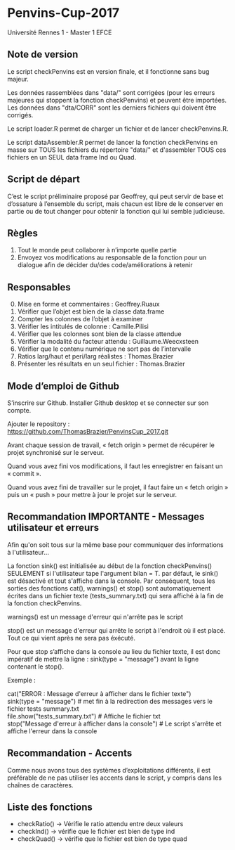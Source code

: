 # Penvins-Cup-2017
Université Rennes 1 - Master 1 EFCE

## Note de version

Le script checkPenvins est en version finale, et il fonctionne sans bug majeur.

Les données rassemblées dans "data/" sont corrigées (pour les erreurs majeures qui stoppent la fonction checkPenvins) et peuvent être importées. Les données dans "dta/CORR" sont les derniers fichiers qui doivent être corrigés.

Le script loader.R permet de charger un fichier et de lancer checkPenvins.R.

Le script dataAssembler.R permet de lancer la fonction checkPenvins en masse sur TOUS les fichiers du répertoire "data/" et d'assembler TOUS ces fichiers en un SEUL data frame Ind ou Quad.


## Script de départ

C’est le script préliminaire proposé par Geoffrey, qui peut servir de base et d’ossature à l’ensemble du script, mais chacun est libre de le conserver en partie ou de tout changer pour obtenir la fonction qui lui semble judicieuse.

## Règles

1. Tout le monde peut collaborer à n’importe quelle partie
2. Envoyez vos modifications au responsable de la fonction pour un dialogue afin de décider du/des code/améliorations à retenir

## Responsables

0. Mise en forme et commentaires : Geoffrey.Ruaux
1. Vérifier que l’objet est bien de la classe data.frame
2. Compter les colonnes de l’objet à examiner
3. Vérifier les intitulés de colonne : Camille.Pilisi
4. Vérifier que les colonnes sont bien de la classe attendue
5. Vérifier la modalité du facteur attendu : Guillaume.Weecxsteen
6. Vérifier que le contenu numérique ne sort pas de l’intervalle
7. Ratios larg/haut et peri/larg réalistes : Thomas.Brazier
8. Présenter les résultats en un seul fichier : Thomas.Brazier

## Mode d’emploi de Github

S’inscrire sur Github.
Installer Github desktop et se connecter sur son compte.

Ajouter le repository : https://github.com/ThomasBrazier/PenvinsCup_2017.git

Avant chaque session de travail, « fetch origin » permet de récupérer le projet synchronisé sur le serveur.

Quand vous avez fini vos modifications, il faut les enregistrer en faisant un « commit ».

Quand vous avez fini de travailler sur le projet, il faut faire un « fetch origin » puis un « push » pour mettre à jour le projet sur le serveur.

## Recommandation IMPORTANTE - Messages utilisateur et erreurs

Afin qu'on soit tous sur la même base pour communiquer des informations à l'utilisateur...

La fonction sink() est initialisée au début de la fonction checkPenvins() SEULEMENT si l'utilisateur tape l'argument bilan = T. par défaut, le sink() est désactivé et tout s'affiche dans la console. Par conséquent, tous les sorties des fonctions cat(), warnings() et stop() sont automatiquement écrites dans un fichier texte (tests_summary.txt) qui sera affiché à la fin de la fonction checkPenvins.

warnings() est un message d'erreur qui n'arrête pas le script

stop() est un message d'erreur qui arrête le script à l'endroit où il est placé. Tout ce qui vient après ne sera pas éxécuté.

Pour que stop s’affiche dans la console au lieu du fichier texte, il est donc impératif de mettre la ligne : sink(type = "message") avant la ligne contenant le stop().

Exemple :

cat("ERROR : Message d'erreur à afficher dans le fichier texte")  
sink(type = "message") # met fin à la redirection des messages vers le fichier tests summary.txt  
file.show("tests_summary.txt") # Affiche le fichier txt  
stop("Message d'erreur à afficher dans la console") # Le script s'arrête et affiche l'erreur dans la console  



## Recommandation - Accents

Comme nous avons tous des systèmes d’exploitations différents, il est préférable de ne pas utiliser les accents dans le script, y compris dans les chaînes de caractères.

## Liste des fonctions

* checkRatio() -> Vérifie le ratio attendu entre deux valeurs
* checkInd() -> vérifie que le fichier est bien de type ind
* checkQuad() -> vérifie que le fichier est bien de type quad
